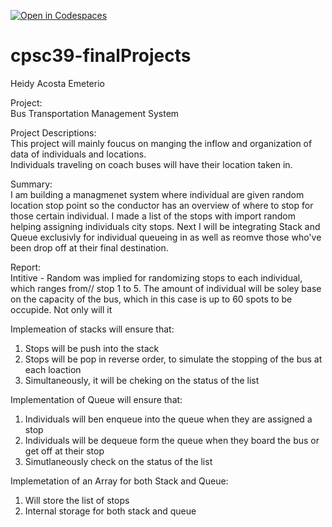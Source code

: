 [![Open in Codespaces](https://classroom.github.com/assets/launch-codespace-2972f46106e565e64193e422d61a12cf1da4916b45550586e14ef0a7c637dd04.svg)](https://classroom.github.com/open-in-codespaces?assignment_repo_id=19372422)
# cpsc39-finalProjects
Heidy Acosta Emeterio 

Project:   
Bus Transportation Management System

Project Descriptions:   
This project will mainly foucus on manging the inflow and organization of data of individuals and locations.\
Individuals traveling on coach buses will have their location taken in.

Summary:  
I am building a managmenet system where individual are given random   location stop point so the conductor has an overview of where to stop for those certain individual. I made a list of the stops with import   random helping assigning individuals city stops. Next I will be integrating Stack and Queue exclusivly for individual queueing in as well as reomve those who've been drop off at their final destination.

Report:  
Intitive - Random was implied for randomizing stops to each individual, which ranges from//
stop 1 to 5. The amount of individual will be soley base on the capacity of the bus, which in this case is up to 60 spots to be occupide. Not only will it 


Implemeation of stacks will ensure that: 
1) Stops will be push into the stack
2) Stops will be pop in reverse order, to simulate the stopping of the bus at each loaction 
3) Simultaneously, it will be cheking on the status of the list 

Implementation of Queue will ensure that: 
1) Individuals will ben enqueue into the queue when they are assigned a stop 
2) Individuals will be dequeue form the queue when they board the bus or get off at their stop
3) Simutlaneously check on the status of the list

Implemetation of an Array for both Stack and Queue: 
1) Will store the list of stops 
2) Internal storage for both stack and queue






